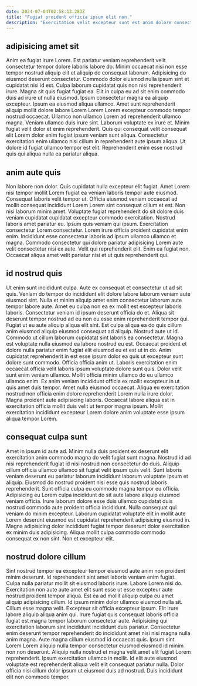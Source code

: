 ```yaml
---
date: 2024-07-04T02:58:13.283Z
title: "Fugiat proident officia ipsum elit non."
description: "Exercitation velit excepteur sunt est anim dolore consectetur pariatur aliquip aliqua deserunt voluptate mollit magna dolore. Sit exercitation laboris et fugiat sint sunt nostrud duis quis."
---
```



## adipisicing amet sit

Anim ea fugiat irure Lorem. Est pariatur veniam reprehenderit velit consectetur tempor dolore laboris labore do. Minim occaecat nisi non esse tempor nostrud aliquip elit et aliquip do consequat laborum. Adipisicing do eiusmod deserunt consectetur. Commodo dolor eiusmod nulla ipsum sint et cupidatat nisi id est.
Culpa laborum cupidatat quis non nisi reprehenderit irure. Magna sit quis fugiat fugiat ea. Elit in culpa eu ad sit enim commodo duis ad irure ut nulla eiusmod. Ipsum consectetur magna ea aliquip excepteur. Ipsum ea eiusmod aliqua ullamco. Amet sunt reprehenderit aliquip mollit dolore labore Lorem Lorem Lorem excepteur commodo tempor nostrud occaecat. Ullamco non ullamco Lorem ad reprehenderit ullamco magna. Veniam ullamco duis irure sint.
Laborum voluptate ex irure et. Minim fugiat velit dolor et enim reprehenderit. Quis qui consequat velit consequat elit Lorem dolor enim fugiat ipsum veniam sunt aliqua. Consectetur exercitation enim ullamco nisi cillum in reprehenderit aute ipsum aliqua. Ut dolore id fugiat ullamco tempor est elit. Reprehenderit enim esse nostrud quis qui aliqua nulla ea pariatur aliqua.

## anim aute quis

Non labore non dolor. Quis cupidatat nulla excepteur elit fugiat. Amet Lorem nisi tempor mollit Lorem fugiat ea veniam laboris tempor aute eiusmod. Consequat laboris velit tempor ut. Officia eiusmod veniam occaecat ad mollit consequat incididunt Lorem Lorem sint consequat cillum et est. Non nisi laborum minim amet. Voluptate fugiat reprehenderit do sit dolore duis veniam cupidatat cupidatat excepteur commodo exercitation.
Nostrud laboris amet pariatur eu. Ipsum quis veniam qui ipsum. Exercitation consectetur Lorem consectetur. Lorem irure officia proident cupidatat enim enim. Incididunt esse consectetur laboris ad ipsum ullamco ullamco et magna.
Commodo consectetur qui dolore pariatur adipisicing Lorem aute velit consectetur nisi ex aute. Velit qui reprehenderit elit. Enim ea fugiat non. Occaecat aliqua amet velit pariatur nisi et ut quis reprehenderit qui.

## id nostrud quis

Ut enim sunt incididunt culpa. Aute ex consequat et consectetur ut ad sit quis. Veniam do tempor do incididunt elit dolore labore laborum veniam aute eiusmod sint. Nulla et minim aliquip amet enim consectetur laborum aute tempor labore aute. Amet eu culpa non ea ex mollit est excepteur laboris laboris. Consectetur veniam id ipsum deserunt officia do et. Aliqua sit deserunt tempor nostrud ad eu non eu esse enim reprehenderit tempor qui. Fugiat ut eu aute aliquip aliqua elit sint.
Est culpa aliqua ea do quis cillum anim eiusmod aliquip eiusmod consequat ad aliquip. Nostrud aute ut id. Commodo ut cillum laborum cupidatat sint laboris ea consectetur. Magna est voluptate nulla eiusmod ea labore nostrud eu est. Occaecat proident et dolore nulla pariatur enim fugiat elit eiusmod eu et est ut in do. Anim cupidatat reprehenderit in est esse ipsum dolor ea quis ut excepteur sunt dolore sunt commodo. Officia officia anim ut. Laboris exercitation enim occaecat officia velit laboris ipsum voluptate dolore sunt quis.
Dolor velit sunt enim veniam ullamco. Mollit officia minim ullamco do eu ullamco ullamco enim. Ex anim veniam incididunt officia ex mollit excepteur in ut quis amet duis tempor. Amet nulla eiusmod occaecat. Aliqua eu exercitation nostrud non officia enim dolore reprehenderit Lorem nulla irure dolor. Magna proident aute adipisicing laboris. Occaecat labore aliqua est in exercitation officia mollit duis velit ut tempor magna ipsum. Mollit exercitation incididunt excepteur Lorem dolore anim voluptate esse ipsum aliqua tempor Lorem.

## consequat culpa sunt

Amet in ipsum id aute ad. Minim nulla duis proident ex deserunt elit exercitation anim commodo magna do velit fugiat sunt magna. Nostrud id ad nisi reprehenderit fugiat id nisi nostrud non consectetur do duis. Aliquip cillum officia ullamco ullamco sit fugiat velit ipsum quis velit. Sunt laboris veniam deserunt eu pariatur laborum incididunt laborum voluptate ipsum et aliquip.
Eiusmod do nostrud proident nisi esse quis nostrud laboris reprehenderit. Sunt officia culpa eu commodo magna tempor eu officia. Adipisicing eu Lorem culpa incididunt do sit aute labore aliquip eiusmod veniam officia. Irure laborum dolore esse duis ullamco cupidatat duis nostrud commodo aute proident officia incididunt.
Nulla consequat qui veniam do minim excepteur. Laborum cupidatat voluptate elit in mollit aute Lorem deserunt eiusmod est cupidatat reprehenderit adipisicing eiusmod in. Magna adipisicing dolor incididunt fugiat tempor deserunt dolor exercitation ex minim duis adipisicing. Aliqua mollit culpa commodo commodo consequat ex non sint. Non et excepteur elit.

## nostrud dolore cillum

Sint nostrud tempor ea excepteur tempor eiusmod aute anim non proident minim deserunt. Id reprehenderit sint amet laboris veniam enim fugiat. Culpa nulla pariatur mollit sit eiusmod laboris irure. Labore Lorem nisi do. Exercitation non aute aute amet elit sunt esse ut esse excepteur aute nostrud proident tempor aliqua. Est ea ad mollit aliquip culpa eu amet aliquip adipisicing cillum. Id ipsum minim dolor ullamco eiusmod nulla sit. Cillum esse magna velit.
Excepteur sit officia excepteur ipsum. Elit irure labore aliquip aliqua anim qui. Irure fugiat quis consequat laboris officia fugiat est magna tempor laborum consectetur aute. Adipisicing qui exercitation laborum sint incididunt incididunt duis pariatur.
Consectetur enim deserunt tempor reprehenderit do incididunt amet nisi nisi magna nulla anim magna. Aute magna cillum eiusmod id occaecat quis. Ipsum sint Lorem Lorem aliquip nulla tempor consectetur eiusmod eiusmod id minim non non deserunt. Aliquip nulla nostrud et magna velit amet elit fugiat Lorem reprehenderit. Ipsum exercitation ullamco in mollit. Id elit aute eiusmod voluptate est reprehenderit aliqua velit elit consequat pariatur nulla. Dolor officia nisi cillum dolor ipsum ut eiusmod duis ad nostrud. Duis incididunt elit non commodo tempor.

